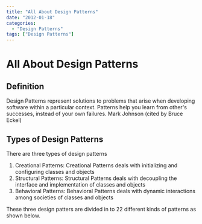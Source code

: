 ```yaml
---
title: "All About Design Patterns"
date: "2012-01-18"
categories: 
  - "Design Patterns"
tags: ["Design Patterns"]
---
```

<!--markdownlint-disable MD013 MD029 MD036 MD024 MD033 MD040 MD042 MD001 MD051 MD025 MD052-->

# All About Design Patterns

## Definition

Design Patterns represent solutions to problems that arise when developing software within a particular context.
Patterns help you learn from other's successes, instead of your own failures. Mark Johnson (cited by Bruce Eckel)

## Types of Design Patterns

There are three types of design patterns

1. Creational Patterns: Creational Patterns deals with initializing and configuring classes and objects
2. Structural Patterns: Structural Patterns deals with decoupling the interface and implementation of classes and objects
3. Behavioral Patterns: Behavioral Patterns deals with dynamic interactions among societies of classes and objects

These three design patters are divided in to 22 different kinds of patterns as shown below.
